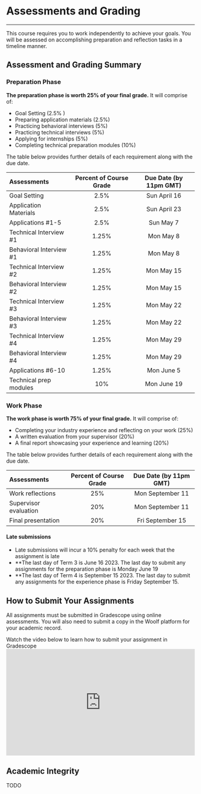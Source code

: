 # Assessments and Grading
---

This course requires you to work independently to achieve your goals. You will be assessed on accomplishing preparation and reflection tasks in a timeline manner.

## Assessment and Grading Summary

### Preparation Phase

**The preparation phase is worth 25% of your final grade.** It will comprise of:
- Goal Setting (2.5% )
- Preparing application materials (2.5%)
- Practicing behavioral interviews (5%)
- Practicing technical interviews (5%)
- Applying for internships (5%)
- Completing technical preparation modules (10%)

The table below provides further details of each requirement along with the due date. 

| Assessments                                         | Percent of Course Grade       | Due Date (by 11pm GMT)    
| :---                                                |    :----:                     |  :----:                   
| Goal Setting                                        | 2.5%                          | Sun April 16 
| Application Materials                               | 2.5%                          | Sun April 23
| Applications #1-5                                   | 2.5%                          | Sun May 7
| Technical Interview #1                              | 1.25%                         | Mon May 8
| Behavioral Interview #1                             | 1.25%                         | Mon May 8
| Technical Interview #2                              | 1.25%                         | Mon May 15
| Behavioral Interview #2                             | 1.25%                         | Mon May 15
| Technical Interview #3                              | 1.25%                         | Mon May 22
| Behavioral Interview #3                             | 1.25%                         | Mon May 22
| Technical Interview #4                              | 1.25%                         | Mon May 29
| Behavioral Interview #4                             | 1.25%                         | Mon May 29
| Applications #6-10                                  | 1.25%                         | Mon June 5
| Technical prep modules                              | 10%                           | Mon June 19       

### Work Phase

**The work phase is worth 75% of your final grade.** It will comprise of:
- Completing your industry experience and reflecting on your work (25%)
- A written evaluation from your supervisor (20%)
- A final report showcasing your experience and learning (20%)

The table below provides further details of each requirement along with the due date. 


| Assessments                                         | Percent of Course Grade       | Due Date (by 11pm GMT)    
| :---                                                |    :----:                     |  :----:                   
| Work reflections                                    | 25%                           | Mon September 11
| Supervisor evaluation                               | 20%                           | Mon September 11          
| Final presentation                                  | 20%                           | Fri September 15 

#### Late submissions
 
- Late submissions will incur a 10% penalty for each week that the assignment is late
- **The last day of Term 3 is June 16 2023. The last day to submit any assignments for the preparation phase is Monday June 19 
- **The last day of Term 4 is September 15 2023. The last day to submit any assignments for the experience phase is Friday September 15.


## How to Submit Your Assignments

All assignments must be submitted in Gradescope using online assessments. You will also need to submit a copy in the Woolf platform for your academic record.

<aside> Watch the video below to learn how to submit your assignment in Gradescope</aside>
<div style="position: relative; padding-bottom: 56.25%; height: 0;">
 <iframe width="560" height="315" src="https://www.youtube.com/embed/HrYJGTnNnzU" title="YouTube video player" frameborder="0" allow="accelerometer; autoplay; clipboard-write; encrypted-media; gyroscope; picture-in-picture; web-share" allowfullscreen style="position: absolute; top: 0; left: 0; width: 100%; height: 100%;"
></iframe>
</div>

## Academic Integrity
TODO
